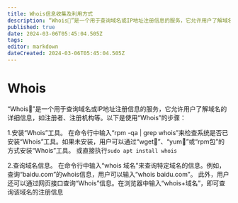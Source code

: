 ```yaml
---
title: Whois信息收集及利用方式
description: “Whois”是一个用于查询域名或IP地址注册信息的服务，它允许用户了解域名的详细信息，如注册者、注册机构等
published: true
date: 2024-03-06T05:45:04.505Z
tags: 
editor: markdown
dateCreated: 2024-03-06T05:45:04.505Z
---
```


# Whois
“Whois”是一个用于查询域名或IP地址注册信息的服务，它允许用户了解域名的详细信息，如注册者、注册机构等。以下是使用“Whois”的步骤：


1.安装“Whois”工具。
在命令行中输入“rpm -qa | grep whois”来检查系统是否已安装“Whois”工具。如果未安装，用户可以通过“wget”、“yum”或“rpm包”的方式安装“Whois”工具。
或直接执行```sudo apt install whois```

2.查询域名信息。
在命令行中输入“whois 域名”来查询特定域名的信息。例如，查询“baidu.com”的whois信息，用户可以输入“whois baidu.com”。
此外，用户还可以通过网页接口查询“Whois”信息。在浏览器中输入“whois+域名”，即可查询该域名的注册信息